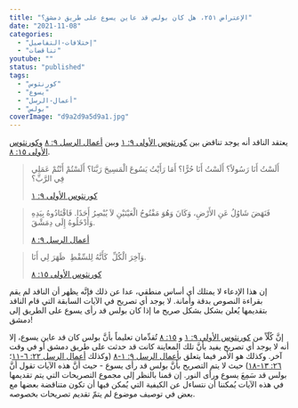 ```yaml
---
title: "الإعتراض ٢٥١، هل كان بولس قد عاين يسوع على طريق دمشق؟"
date: "2021-11-08"
categories: 
  - "إختلافات-التفاصيل"
  - "تناقضات"
youtube: ""
status: "published"
tags: 
  - "كورنثوس"
  - "يسوع"
  - "أعمال-الرسل"
  - "بولس"
coverImage: "d9a2d9a5d9a1.jpg"
---
```


يعتقد الناقد أنه يوجد تناقض بين [كورنثوس الأولى ٩: ١](https://my.bible.com/bible/101/1CO.9.1) وبين [أعمال الرسل ٩: ٨](https://my.bible.com/bible/101/ACT.9.8) و[كورنثوس الأولى ١٥: ٨](https://my.bible.com/bible/101/1CO.15.8).

> أَلَسْتُ أَنَا رَسُولاً؟ أَلَسْتُ أَنَا حُرًّا؟ أَمَا رَأَيْتُ يَسُوعَ الْمَسِيحَ رَبَّنَا؟ أَلَسْتُمْ أَنْتُمْ عَمَلِي فِي الرَّبِّ؟
> 
> [كورنثوس الأولى ٩: ١](https://my.bible.com/bible/101/1CO.9.1)

> فَنَهَضَ شَاوُلُ عَنِ الأَرْضِ، وَكَانَ وَهُوَ مَفْتُوحُ الْعَيْنَيْنِ لاَ يُبْصِرُ أَحَدًا. فَاقْتَادُوهُ بِيَدِهِ وَأَدْخَلُوهُ إِلَى دِمَشْقَ.
> 
> [أعمال الرسل ٩: ٨](https://my.bible.com/bible/101/ACT.9.8)

> وَآخِرَ الْكُلِّ ­ كَأَنَّهُ لِلسِّقْطِ ­ ظَهَرَ لِي أَنَا.
> 
> [كورنثوس الأولى ١٥: ٨](https://my.bible.com/bible/101/1CO.15.8)

إن هذا الإدعاء لا يمتلك أي أساس منطقي، عدا عن ذلك فإنَّه يظهر أن الناقد لم يقم بقراءة النصوص بدقة وأمانة. لا يوجد أي تصريح في الآيات السابقة التي قام الناقد بتقديمها يُعلن بشكل بشكل صريح ما إذا كان بولس قد رأى يسوع على الطريق إلى دمشق!

إنَّ كُلّاً من [كورنثوس الأولى ٩: ١](https://my.bible.com/bible/101/1CO.9.1) و [١٥: ٨](https://my.bible.com/bible/101/1CO.15.8) تُقدِّمان تعليماً بأنَّ بولس كان قد عاين يسوع، إلا أنه لا يوجد أي تصريح يفيد بأنَّ تلك المعاينة كانت قد حدثت على طريق دمشق أو في وقت آخر. وكذلك هو الأمر فيما يتعلق ب[أعمال الرسل ٩: ١-٨](https://my.bible.com/bible/101/ACT.9.1-8) (وكذلك [أعمال الرسل ٢٢: ٦-١١](https://my.bible.com/bible/101/ACT.22.6-11)؛ [٢٦: ١٣-١٨](https://my.bible.com/bible/101/ACT.26.13-18)) حيث لا يتم التصريح بأنَّ بولس قد رأى يسوع - حيث أنَّ هذه الآيات تقول أنَّ بولس قد سَمِعَ يسوع ورأى النور. إن قمنا بالنظر إلى مجموع التصريحات التي يتم تقديمها في هذه الآيات يُمكننا أن نتساءل عن الكيفية التي يُمكن فيها أن تكون متناقضة بعضها مع بعض في توصيف موضوع لم يتمّ تقديم تصريحات بخصوصه.
